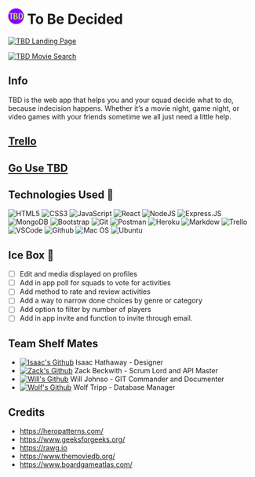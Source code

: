 # ![TBD Logo](public/favicon-TBD.png) To Be Decided

[![TBD Landing Page](https://i.imgur.com/qINJxrQ.png)](https://tobedecided.herokuapp.com/)

[![TBD Movie Search](https://i.imgur.com/pYesSkU.png)](https://tobedecided.herokuapp.com/)

## Info
TBD is the web app that helps you and your squad decide what to do, because indecision happens. Whether it’s a movie night, game night, or video games with your friends sometime we all just need a little help.

## <a href="https://trello.com/b/EufolsEI/unit-3-project" target="_blank">Trello</a>

## <a href="http:https://tobedecided.herokuapp.com/" target="_blank">Go Use TBD</a>

 ## Technologies Used 💾

![HTML5](https://img.shields.io/badge/-HTML5-E34F26?style=flat-square&logo=html5&logoColor=white) ![CSS3](https://img.shields.io/badge/-CSS3-1572B6?style=flat-square&logo=css3) ![JavaScript](https://img.shields.io/badge/-JavaScript-F7DF1E?style=flat-square&logo=javascript&logoColor=black) ![React](https://img.shields.io/badge/-React-61DAFB?style=flat-square&logo=React&logoColor=black) ![NodeJS](https://img.shields.io/badge/-NodeJS-339933?style=flat-square&logo=Node.js&logoColor=white) ![Express.JS](https://img.shields.io/badge/-Express.js-404D59?style=flat-square&for-the-badge) ![MongoDB](https://img.shields.io/badge/-MongoDB-white?style=flat-square&logo=mongodb) ![Bootstrap](https://img.shields.io/badge/-Bootstrap-563D7C?style=flat-square&logo=bootstrap) ![Git](https://img.shields.io/badge/-Git-black?style=flat-square&logo=git) ![Postman](https://img.shields.io/badge/-Postman-FF6C37?style=flat-square&logo=Postman&logoColor=white) ![Heroku](https://img.shields.io/badge/-Heroku-430098?style=flat-square&logo=heroku) ![Markdow](https://img.shields.io/badge/-Markdown-000000?style=flat-square&logo=Markdown&logoColor=white) ![Trello](https://img.shields.io/badge/-Trello-0079BF?style=flat-square&logo=Trello&logoColor=white) ![VSCode](https://img.shields.io/badge/-VS_Code-007ACC?style=flat-square&logo=visual-studio-code) ![Github](https://img.shields.io/badge/github-%23121011.svg?-the-badge&logo=github&logoColor=white) ![Mac OS](https://img.shields.io/badge/mac%20os-000000?-the-badge&logo=macos&logoColor=F0F0F0) ![Ubuntu](https://img.shields.io/badge/Ubuntu-E95420?-the-badge&logo=ubuntu&logoColor=white)


## Ice Box 🧊

- [ ] Edit and media displayed on profiles
- [ ] Add in app poll for squads to vote for activities
- [ ] Add method to rate and review activities
- [ ] Add a way to narrow done choices by genre or category
- [ ] Add option to filter by number of players
- [ ] Add in app invite and function to invite through email.

## Team Shelf Mates

- [![Isaac's Github](https://img.shields.io/badge/github-%23121011.svg?-the-badge&logo=github&logoColor=white)](https://github.com/isha5258) Isaac Hathaway - Designer
- [![Zack's Github](https://img.shields.io/badge/github-%23121011.svg?-the-badge&logo=github&logoColor=white)](https://github.com/zackbeckwith) Zack Beckwith - Scrum Lord and API Master
- [![Will's Github](https://img.shields.io/badge/github-%23121011.svg?-the-badge&logo=github&logoColor=white)](https://github.com/WillJohnson03) Will Johnso - GIT Commander and Documenter
- [![Wolf's Github](https://img.shields.io/badge/github-%23121011.svg?-the-badge&logo=github&logoColor=white)](https://github.com/wolfsige) Wolf Tripp - Database Manager

## Credits
- https://heropatterns.com/
- https://www.geeksforgeeks.org/
- https://rawg.io
- https://www.themoviedb.org/
- https://www.boardgameatlas.com/